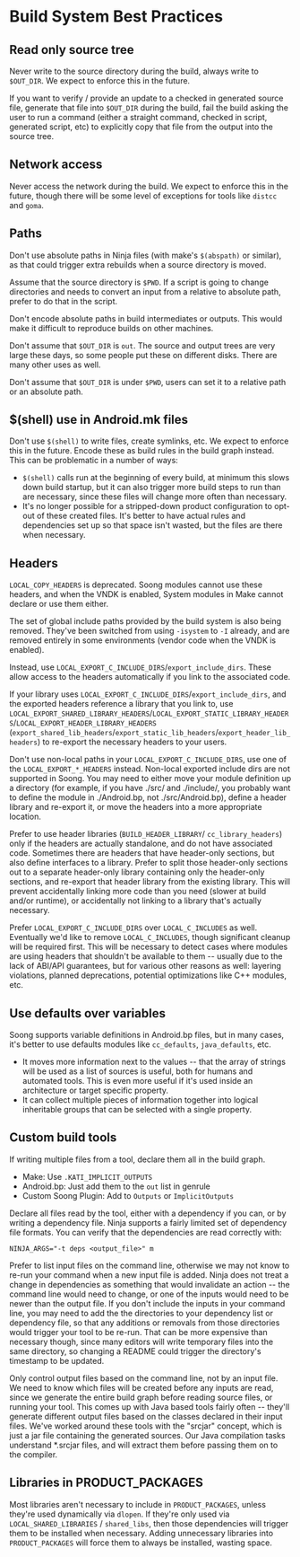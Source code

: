 # Build System Best Practices

## Read only source tree

Never write to the source directory during the build, always write to
`$OUT_DIR`. We expect to enforce this in the future.

If you want to verify / provide an update to a checked in generated source
file, generate that file into `$OUT_DIR` during the build, fail the build
asking the user to run a command (either a straight command, checked in script,
generated script, etc) to explicitly copy that file from the output into the
source tree.

## Network access

Never access the network during the build. We expect to enforce this in the
future, though there will be some level of exceptions for tools like `distcc`
and `goma`.

## Paths

Don't use absolute paths in Ninja files (with make's `$(abspath)` or similar),
as that could trigger extra rebuilds when a source directory is moved.

Assume that the source directory is `$PWD`. If a script is going to change
directories and needs to convert an input from a relative to absolute path,
prefer to do that in the script.

Don't encode absolute paths in build intermediates or outputs. This would make
it difficult to reproduce builds on other machines.

Don't assume that `$OUT_DIR` is `out`. The source and output trees are very
large these days, so some people put these on different disks. There are many
other uses as well.

Don't assume that `$OUT_DIR` is under `$PWD`, users can set it to a relative path
or an absolute path.

## $(shell) use in Android.mk files

Don't use `$(shell)` to write files, create symlinks, etc. We expect to
enforce this in the future. Encode these as build rules in the build graph
instead.  This can be problematic in a number of ways:

* `$(shell)` calls run at the beginning of every build, at minimum this slows
  down build startup, but it can also trigger more build steps to run than are
  necessary, since these files will change more often than necessary.
* It's no longer possible for a stripped-down product configuration to opt-out
  of these created files. It's better to have actual rules and dependencies set
  up so that space isn't wasted, but the files are there when necessary.

## Headers

`LOCAL_COPY_HEADERS` is deprecated. Soong modules cannot use these headers, and
when the VNDK is enabled, System modules in Make cannot declare or use them
either.

The set of global include paths provided by the build system is also being
removed. They've been switched from using `-isystem` to `-I` already, and are
removed entirely in some environments (vendor code when the VNDK is enabled).

Instead, use `LOCAL_EXPORT_C_INCLUDE_DIRS`/`export_include_dirs`. These allow
access to the headers automatically if you link to the associated code.

If your library uses `LOCAL_EXPORT_C_INCLUDE_DIRS`/`export_include_dirs`, and
the exported headers reference a library that you link to, use
`LOCAL_EXPORT_SHARED_LIBRARY_HEADERS`/`LOCAL_EXPORT_STATIC_LIBRARY_HEADERS`/`LOCAL_EXPORT_HEADER_LIBRARY_HEADERS`
(`export_shared_lib_headers`/`export_static_lib_headers`/`export_header_lib_headers`)
to re-export the necessary headers to your users.

Don't use non-local paths in your `LOCAL_EXPORT_C_INCLUDE_DIRS`, use one of the
`LOCAL_EXPORT_*_HEADERS` instead. Non-local exported include dirs are not
supported in Soong. You may need to either move your module definition up a
directory (for example, if you have ./src/ and ./include/, you probably want to
define the module in ./Android.bp, not ./src/Android.bp), define a header
library and re-export it, or move the headers into a more appropriate location.

Prefer to use header libraries (`BUILD_HEADER_LIBRARY`/ `cc_library_headers`)
only if the headers are actually standalone, and do not have associated code.
Sometimes there are headers that have header-only sections, but also define
interfaces to a library. Prefer to split those header-only sections out to a
separate header-only library containing only the header-only sections, and
re-export that header library from the existing library. This will prevent
accidentally linking more code than you need (slower at build and/or runtime),
or accidentally not linking to a library that's actually necessary.

Prefer `LOCAL_EXPORT_C_INCLUDE_DIRS` over `LOCAL_C_INCLUDES` as well.
Eventually we'd like to remove `LOCAL_C_INCLUDES`, though significant cleanup
will be required first. This will be necessary to detect cases where modules
are using headers that shouldn't be available to them -- usually due to the
lack of ABI/API guarantees, but for various other reasons as well: layering
violations, planned deprecations, potential optimizations like C++ modules,
etc.

## Use defaults over variables

Soong supports variable definitions in Android.bp files, but in many cases,
it's better to use defaults modules like `cc_defaults`, `java_defaults`, etc.

* It moves more information next to the values -- that the array of strings
  will be used as a list of sources is useful, both for humans and automated
  tools.  This is even more useful if it's used inside an architecture or
  target specific property.
* It can collect multiple pieces of information together into logical
  inheritable groups that can be selected with a single property.

## Custom build tools

If writing multiple files from a tool, declare them all in the build graph.
* Make: Use `.KATI_IMPLICIT_OUTPUTS`
* Android.bp: Just add them to the `out` list in genrule
* Custom Soong Plugin: Add to `Outputs` or `ImplicitOutputs`

Declare all files read by the tool, either with a dependency if you can, or by
writing a dependency file. Ninja supports a fairly limited set of dependency
file formats. You can verify that the dependencies are read correctly with:

```
NINJA_ARGS="-t deps <output_file>" m
```

Prefer to list input files on the command line, otherwise we may not know to
re-run your command when a new input file is added. Ninja does not treat a
change in dependencies as something that would invalidate an action -- the
command line would need to change, or one of the inputs would need to be newer
than the output file. If you don't include the inputs in your command line, you
may need to add the the directories to your dependency list or dependency file,
so that any additions or removals from those directories would trigger your
tool to be re-run. That can be more expensive than necessary though, since many
editors will write temporary files into the same directory, so changing a
README could trigger the directory's timestamp to be updated.

Only control output files based on the command line, not by an input file. We
need to know which files will be created before any inputs are read, since we
generate the entire build graph before reading source files, or running your
tool. This comes up with Java based tools fairly often -- they'll generate
different output files based on the classes declared in their input files.
We've worked around these tools with the "srcjar" concept, which is just a jar
file containing the generated sources. Our Java compilation tasks understand
*.srcjar files, and will extract them before passing them on to the compiler.

## Libraries in PRODUCT_PACKAGES

Most libraries aren't necessary to include in `PRODUCT_PACKAGES`, unless
they're used dynamically via `dlopen`. If they're only used via
`LOCAL_SHARED_LIBRARIES` / `shared_libs`, then those dependencies will trigger
them to be installed when necessary. Adding unnecessary libraries into
`PRODUCT_PACKAGES` will force them to always be installed, wasting space.

